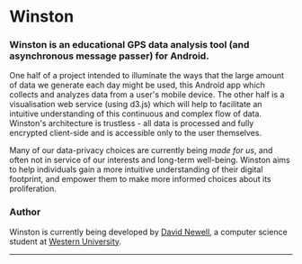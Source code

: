 

# Winston
### Winston is an educational GPS data analysis tool (and asynchronous message passer) for Android.

One half of a project intended to illuminate the ways that the large amount of data we generate each day might be used, this Android app which collects and analyzes data from a user's mobile device. The other half is a visualisation web service (using d3.js) which will help to facilitate an intuitive understanding of this continuous and complex flow of data.  Winston's architecture is trustless - all data is processed and fully encrypted client-side and is accessible only to the user themselves.

Many of our data-privacy choices are currently being *made for us*, and often not in service of our interests and long-term well-being. Winston aims to help individuals gain a more intuitive understanding of their digital footprint, and empower them to make more informed choices about its proliferation.
 

### Author

Winston is currently being developed by [David Newell](http://www.davidnewell.ca), a computer science student at [Western University](http://uwo.ca/).

_________
